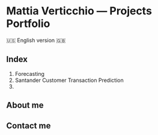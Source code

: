 # Mattia Verticchio — Projects Portfolio

🇺🇸 English version 🇬🇧

## Index
1. Forecasting
1. Santander Customer Transaction Prediction
1. 

## About me

## Contact me
